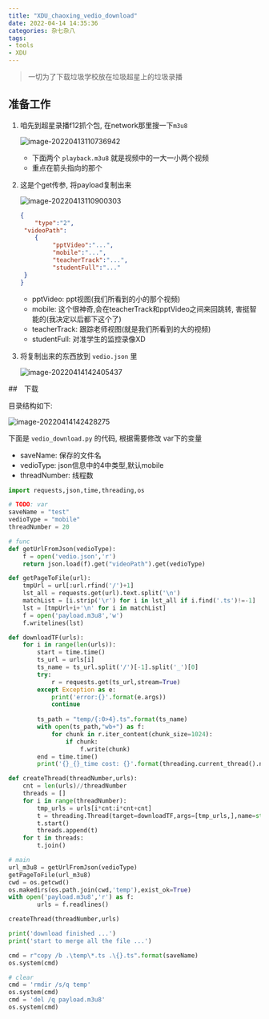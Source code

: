 ```yaml
---
title: "XDU_chaoxing_vedio_download"
date: 2022-04-14 14:35:36
categories: 杂七杂八
tags: 
- tools
- XDU
---
```


> 一切为了下载垃圾学校放在垃圾超星上的垃圾录播


## 准备工作

1. 咱先到超星录播f12抓个包, 在network那里搜一下`m3u8` 

   ![image-20220413110736942](image-20220413110736942.png)

   - 下面两个 `playback.m3u8` 就是视频中的一大一小两个视频
   - 重点在箭头指向的那个

2. 这是个get传参, 将payload复制出来

   ![image-20220413110900303](image-20220413110900303.png)

   ```json
   {
       "type":"2",
   	"videoPath":
       {
            "pptVideo":"...",
            "mobile":"...",
            "teacherTrack":"...",
            "studentFull":"..."
   	}
   }
   ```

   - pptVideo: ppt视图(我们所看到的小的那个视频)
   - mobile: 这个很神奇,会在teacherTrack和pptVideo之间来回跳转, 害挺智能的(我决定以后都下这个了)
   - teacherTrack: 跟踪老师视图(就是我们所看到的大的视频)
   - studentFull: 对准学生的监控录像XD

3. 将复制出来的东西放到 `vedio.json` 里

   ![image-20220414142405437](image-20220414142405437.png)



##　下载

目录结构如下:

![image-20220414142428275](image-20220414142428275.png)



下面是 `vedio_download.py` 的代码, 根据需要修改 var下的变量

- saveName: 保存的文件名
- vedioType: json信息中的4中类型,默认mobile
- threadNumber: 线程数

```python
import requests,json,time,threading,os

# TODO: var
saveName = "test"
vedioType = "mobile"
threadNumber = 20

# func
def getUrlFromJson(vedioType):
    f = open('vedio.json','r')
    return json.load(f).get("videoPath").get(vedioType)

def getPageToFile(url):
    tmpUrl = url[:url.rfind('/')+1]
    lst_all = requests.get(url).text.split('\n')
    matchList = [i.strip('\r') for i in lst_all if i.find('.ts')!=-1]
    lst = [tmpUrl+i+'\n' for i in matchList]
    f = open('payload.m3u8','w')
    f.writelines(lst)

def downloadTF(urls):
    for i in range(len(urls)):
        start = time.time()
        ts_url = urls[i]
        ts_name = ts_url.split('/')[-1].split('_')[0]
        try:
            r = requests.get(ts_url,stream=True)
        except Exception as e:
            print('error:{}'.format(e.args))
            continue
        
        ts_path = "temp/{:0>4}.ts".format(ts_name)
        with open(ts_path,"wb+") as f:
            for chunk in r.iter_content(chunk_size=1024):
                if chunk:
                    f.write(chunk)
        end = time.time()
        print('{}_{}_time cost: {}'.format(threading.current_thread().name,ts_path,end-start))

def createThread(threadNumber,urls):
    cnt = len(urls)//threadNumber
    threads = []
    for i in range(threadNumber):
        tmp_urls = urls[i*cnt:i*cnt+cnt]
        t = threading.Thread(target=downloadTF,args=[tmp_urls,],name=str(i))
        t.start()
        threads.append(t)
    for t in threads:
        t.join()

# main
url_m3u8 = getUrlFromJson(vedioType)
getPageToFile(url_m3u8)
cwd = os.getcwd()
os.makedirs(os.path.join(cwd,'temp'),exist_ok=True)
with open('payload.m3u8','r') as f:
        urls = f.readlines()

createThread(threadNumber,urls)

print('download finished ...')
print('start to merge all the file ...')

cmd = r"copy /b .\temp\*.ts .\{}.ts".format(saveName)
os.system(cmd)

# clear
cmd = 'rmdir /s/q temp'
os.system(cmd)
cmd = 'del /q payload.m3u8'
os.system(cmd)
```


